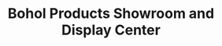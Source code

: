 ---
title: "Bohol Products Showroom and Display Center"
url: /albuquerque/bohol-products-showroom-and-display-center/
shop: Warenhaus
---